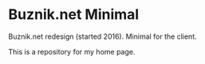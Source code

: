 # Buznik.net Minimal

Buznik.net redesign (started 2016). Minimal for the client.

This is a repository for my home page.